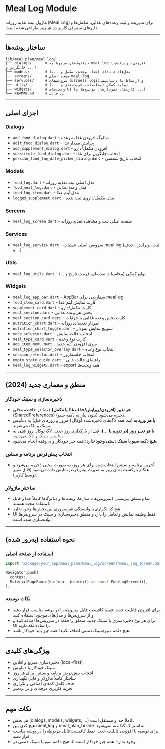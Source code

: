 # Meal Log Module

ماژول ثبت تغذیه روزانه (Meal Log) برای مدیریت و ثبت وعده‌های غذایی، مکمل‌ها و داروهای مصرفی کاربر در هر روز طراحی شده است.

---

## ساختار پوشه‌ها

```
lib/meal_plan/meal_log/
├── dialogs/      # دیالوگ‌های مربوط به meal log (افزودن، ویرایش، جایگزین و ...)
├── models/       # مدل‌های داده‌ای (غذا، وعده، مکمل و ...)
├── screens/      # صفحه اصلی meal log
├── services/     # سرویس‌های business logic و ارتباط با دیتابیس
├── utils/        # توابع کمکی (محاسبات، فرمت‌بندی و ...)
├── widgets/      # ویجت‌های UI (کارت‌ها، نمودارها، سوییچ‌ها و ...)
└── README.md     # این فایل
```

---

## اجزای اصلی

### Dialogs
- `add_food_dialog.dart` - دیالوگ افزودن غذا به وعده
- `edit_food_dialog.dart` - ویرایش مقدار غذا
- `add_supplement_dialog.dart` - افزودن مکمل/دارو
- `substitute_food_dialog.dart` - انتخاب جایگزین برای غذا
- `persian_food_log_date_picker_dialog.dart` - انتخاب تاریخ شمسی

### Models
- `food_log.dart` - مدل اصلی ثبت تغذیه روزانه
- `food_meal_log.dart` - مدل وعده غذایی
- `food_log_item.dart` - مدل آیتم غذا
- `logged_supplement.dart` - مدل مکمل/داروی ثبت شده

### Screens
- `meal_log_screen.dart` - صفحه اصلی ثبت و مشاهده تغذیه روزانه

### Services
- `meal_log_service.dart` - سرویس اصلی عملیات meal log (ثبت، ویرایش، حذف و ...)

### Utils
- `meal_log_utils.dart` - توابع کمکی (محاسبات تغذیه‌ای، فرمت تاریخ و ...)

### Widgets
- `meal_log_app_bar.dart` - AppBar سفارشی برای meal log
- `food_item_card.dart` - کارت نمایش آیتم غذا
- `supplement_card.dart` - کارت مکمل/دارو
- `meal_section.dart` - بخش هر وعده غذایی
- `meal_section_card.dart` - کارت بخش وعده غذایی با جزئیات
- `nutrition_chart.dart` - نمودار تغذیه‌ای روزانه
- `nutrition_chart_toggle.dart` - سوییچ نمایش نمودار
- `mode_selector.dart` - انتخاب حالت نمایش
- `meal_type_card.dart` - کارت نوع وعده
- `add_item_menu.dart` - منوی افزودن آیتم جدید
- `meal_type_selector_overlay.dart` - انتخاب نوع وعده
- `session_selector.dart` - انتخاب جلسه/روز
- `empty_state_guide.dart` - راهنمای حالت خالی
- `meal_log_widgets.dart` - export همه ویجت‌ها

---

## منطق و معماری جدید (2024)

### ذخیره‌سازی و سینک خودکار
- **هر تغییر (افزودن/ویرایش/حذف غذا یا مکمل)** فقط در حافظه محلی (SharedPreferences) ذخیره می‌شود (بدون نیاز به دکمه سیو).
- **با هر ورود به اپ**، همه لاگ‌های ذخیره‌شده لوکال (امروز و روزهای قبل) به دیتابیس سینک و پاک می‌شوند.
- **با هر تغییر روز (در تقویم یا ...)**، قبل از بارگذاری روز جدید، لاگ لوکال روز قبلی به دیتابیس سینک و پاک می‌شود.
- **هیچ دکمه سیو یا سینک دستی وجود ندارد**؛ همه چیز خودکار و بی‌وقفه انجام می‌شود.

### انتخاب پیش‌فرض برنامه و سشن
- آخرین برنامه و سشن انتخاب‌شده برای هر روز، به صورت محلی ذخیره می‌شود و هنگام بازگشت به آن روز به صورت پیش‌فرض نمایش داده می‌شود (قابل تغییر توسط کاربر).

### ساختار ماژولار
- تمام منطق بیزینسی (سرویس‌ها)، مدل‌ها، ویجت‌ها و دیالوگ‌ها کاملاً جدا و قابل استفاده مجدد هستند.
- هیچ کد تکراری یا وابستگی غیرضروری بین بخش‌ها وجود ندارد.
- UI فقط وظیفه نمایش و تعامل را دارد و منطق ذخیره‌سازی و سینک در سرویس‌ها پیاده‌سازی شده است.

---

## نحوه استفاده (به‌روز شده)

### استفاده از صفحه اصلی
```dart
import 'package:your_app/meal_plan/meal_log/screens/meal_log_screen.dart';

Navigator.push(
  context,
  MaterialPageRoute(builder: (context) => const FoodLogScreen()),
);
```

### نکات توسعه
- برای افزودن قابلیت جدید، فقط کافیست فایل مربوطه را در پوشه مناسب قرار دهید و از سرویس‌ها و مدل‌های موجود استفاده کنید.
- برای هر نوع ذخیره‌سازی یا سینک جدید، منطق را فقط در سرویس‌ها اضافه کنید و UI را ساده نگه دارید.
- هیچ دکمه سیو/سینک دستی اضافه نکنید؛ همه چیز باید خودکار باشد.

---

## ویژگی‌های کلیدی
- ذخیره‌سازی سریع و آفلاین (local-first)
- سینک خودکار با دیتابیس
- انتخاب پیش‌فرض برنامه و سشن برای هر روز
- ساختار کاملاً ماژولار و قابل نگهداری
- حذف کامل کدهای اضافی و تکراری
- تجربه کاربری حرفه‌ای و بی‌دردسر

---

## نکات مهم
- هر بخش (dialogs, models, widgets, ...) کاملاً جدا و مستقل است.
- هیچ کدی بین meal_log و meal_plan_builder به اشتراک گذاشته نمی‌شود.
- برای توسعه یا افزودن قابلیت جدید، فقط کافیست فایل مربوطه را در پوشه مناسب قرار دهید.
- هیچ دکمه سیو یا سینک دستی در UI وجود ندارد؛ همه چیز خودکار است. 